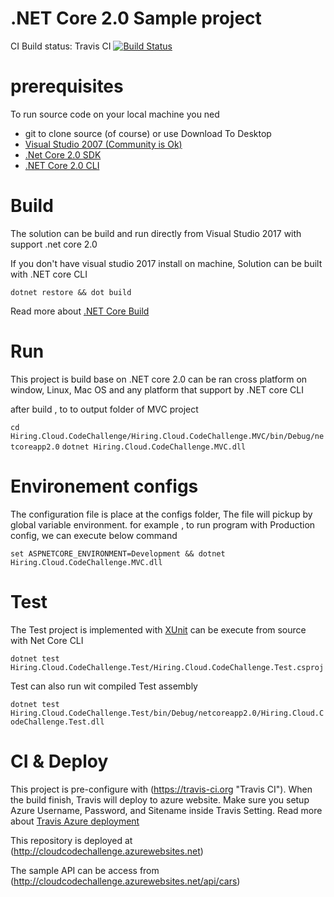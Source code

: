 # .NET Core 2.0 Sample project

CI Build status: Travis CI [![Build Status](https://travis-ci.org/samuraitruong/cloud-code-challenge.svg?branch=master)](https://travis-ci.org/samuraitruong/cloud-code-challenge)
# prerequisites
To run source code on your local machine you ned
- git to clone source (of course) or use Download To Desktop
- [Visual Studio 2007 (Community is Ok)](https://www.visualstudio.com/downloads/)
- [.Net Core 2.0 SDK](https://www.microsoft.com/net/download/core)
- [.NET Core 2.0 CLI](https://www.microsoft.com/net/download/core)

# Build
The solution can be build and run directly from Visual Studio 2017 with support .net core 2.0

If you don't have visual studio 2017 install on machine, Solution can be built with .NET core CLI

`dotnet restore && dot build`

Read more about [.NET Core Build](https://docs.microsoft.com/en-us/dotnet/core/tools/dotnet-build?tabs=netcore2x#tabpanel_mTshLtg2eu_netcore2x)

# Run
This project is build base on .NET core 2.0 can be ran cross platform on window, Linux, Mac OS and any platform that support by .NET core CLI

after build , to to output folder of MVC project

`cd Hiring.Cloud.CodeChallenge/Hiring.Cloud.CodeChallenge.MVC/bin/Debug/netcoreapp2.0`
`dotnet Hiring.Cloud.CodeChallenge.MVC.dll`

# Environement configs
The configuration file is place at the configs folder, The file will pickup by global variable environment. 
for example , to run program with Production config, we can execute below command

`set ASPNETCORE_ENVIRONMENT=Development && dotnet Hiring.Cloud.CodeChallenge.MVC.dll`

# Test
The Test project is implemented with [XUnit](https://xunit.github.io) can be execute from source with Net Core CLI

`dotnet test Hiring.Cloud.CodeChallenge.Test/Hiring.Cloud.CodeChallenge.Test.csproj`

Test can also run wit compiled Test assembly

`dotnet test Hiring.Cloud.CodeChallenge.Test/bin/Debug/netcoreapp2.0/Hiring.Cloud.CodeChallenge.Test.dll`

# CI & Deploy

This project is pre-configure with (https://travis-ci.org "Travis CI").
When the build finish, Travis will deploy to azure website. Make sure you setup Azure Username, Password, and Sitename inside Travis Setting. Read more about [Travis Azure deployment](https://docs.travis-ci.com/user/deployment/azure-web-apps/)

This repository is deployed  at (http://cloudcodechallenge.azurewebsites.net)

The sample API can be access from (http://cloudcodechallenge.azurewebsites.net/api/cars)










